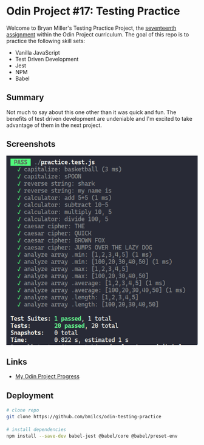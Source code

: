 # Odin Project #17: Testing Practice

Welcome to Bryan Miller's Testing Practice Project, the [seventeenth assignment](https://www.theodinproject.com/lessons/node-path-javascript-testing-practice) within the Odin Project curriculum. The goal of this repo is to practice the following skill sets:

- Vanilla JavaScript
- Test Driven Development
- Jest
- NPM
- Babel

## Summary

Not much to say about this one other than it was quick and fun. The benefits of test driven development are undeniable and I'm excited to take advantage of them in the next project.

## Screenshots

![Screenshot](./img/screenshot.png)

## Links

- [My Odin Project Progress](https://github.com/bmilcs/odin-project)

## Deployment

```sh
# clone repo
git clone https://github.com/bmilcs/odin-testing-practice

# install dependencies
npm install --save-dev babel-jest @babel/core @babel/preset-env
```
